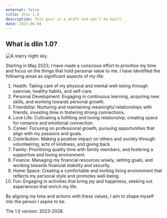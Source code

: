 ```yaml
---
external: false
title: dlin 1.0
description: This post is a draft and won't be built.
date: 2023-06-04
---
```


## What is dlin 1.0?

![A starry night sky.](/images/img-dlin-1.0-2023-06.png)

Starting in May 2023, I have made a conscious effort to prioritise my time and focus on the things that hold personal value to me. I have identified the following areas as significant aspects of my life:

1. Health: Taking care of my physical and mental well-being through exercise, healthy habits, and self-care.
2. Personal Development: Engaging in continuous learning, acquiring new skills, and working towards personal growth.
3. Friendship: Nurturing and maintaining meaningful relationships with friends, investing time in fostering strong connections.
4. Love Life: Cultivating a fulfilling and loving relationship, creating space for romance and emotional connection.
5. Career: Focusing on professional growth, pursuing opportunities that align with my passions and goals.
6. Contribution: Making a positive impact on others and society through volunteering, acts of kindness, and giving back.
7. Family: Prioritising quality time with family members, and fostering a supportive and loving environment.
8. Finance: Managing my financial resources wisely, setting goals, and working towards financial stability and security.
9. Home Space: Creating a comfortable and inviting living environment that reflects my personal style and promotes well-being.
10. Fun: Engaging in activities that bring joy and happiness, seeking out experiences that enrich my life.

By aligning my time and actions with these values, I aim to shape myself into the person I aspire to be.

The 1.0 version: 2023-2028.
